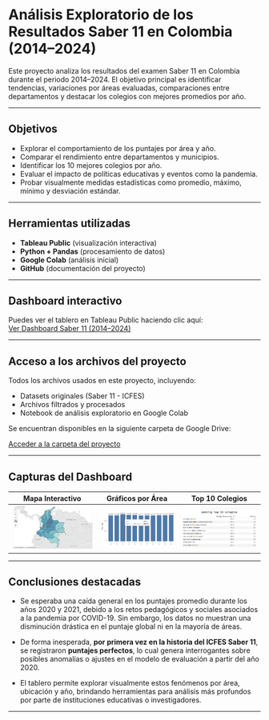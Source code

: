 # Análisis Exploratorio de los Resultados Saber 11 en Colombia (2014–2024)

Este proyecto analiza los resultados del examen Saber 11 en Colombia durante el periodo 2014–2024. El objetivo principal es identificar tendencias, variaciones por áreas evaluadas, comparaciones entre departamentos y destacar los colegios con mejores promedios por año.

---

## Objetivos

- Explorar el comportamiento de los puntajes por área y año.
- Comparar el rendimiento entre departamentos y municipios.
- Identificar los 10 mejores colegios por año.
- Evaluar el impacto de políticas educativas y eventos como la pandemia.
- Probar visualmente medidas estadísticas como promedio, máximo, mínimo y desviación estándar.

---

## Herramientas utilizadas

- **Tableau Public** (visualización interactiva)
- **Python + Pandas** (procesamiento de datos)
- **Google Colab** (análisis inicial)
- **GitHub** (documentación del proyecto)

---

## Dashboard interactivo

Puedes ver el tablero en Tableau Public haciendo clic aquí:  
[Ver Dashboard Saber 11 (2014–2024)](https://public.tableau.com/app/profile/tu_usuario/viz/nombre-del-tablero)

---

## Acceso a los archivos del proyecto

Todos los archivos usados en este proyecto, incluyendo:

- Datasets originales (Saber 11 - ICFES)
- Archivos filtrados y procesados
- Notebook de análisis exploratorio en Google Colab

Se encuentran disponibles en la siguiente carpeta de Google Drive:

[Acceder a la carpeta del proyecto](https://drive.google.com/drive/folders/1WF1kck7dWCApWErbAg5QRV_RqUqDkzG8?usp=drive_link)

---

## Capturas del Dashboard

| Mapa Interactivo | Gráficos por Área | Top 10 Colegios |
|------------------|-------------------|------------------|
| ![Mapa](images/mapa.PNG) | ![Gráficos](images/grafico.PNG) | ![Top10](images/top_10.PNG) |

---
## Conclusiones destacadas

- Se esperaba una caída general en los puntajes promedio durante los años 2020 y 2021, debido a los retos pedagógicos y sociales asociados a la pandemia por COVID-19. Sin embargo, los datos no muestran una disminución drástica en el puntaje global ni en la mayoría de áreas.

- De forma inesperada, **por primera vez en la historia del ICFES Saber 11**, se registraron **puntajes perfectos**, lo cual genera interrogantes sobre posibles anomalías o ajustes en el modelo de evaluación a partir del año 2020.

- El tablero permite explorar visualmente estos fenómenos por área, ubicación y año, brindando herramientas para análisis más profundos por parte de instituciones educativas o investigadores.

---
